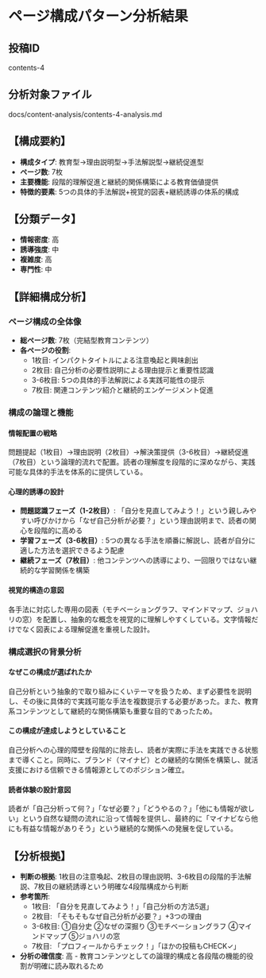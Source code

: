 # ページ構成パターン分析結果

## 投稿ID
contents-4

## 分析対象ファイル
docs/content-analysis/contents-4-analysis.md

## 【構成要約】
- **構成タイプ**: 教育型→理由説明型→手法解説型→継続促進型
- **ページ数**: 7枚
- **主要機能**: 段階的理解促進と継続的関係構築による教育価値提供
- **特徴的要素**: 5つの具体的手法解説+視覚的図表+継続誘導の体系的構成

## 【分類データ】
- **情報密度**: 高
- **誘導強度**: 中
- **複雑度**: 高
- **専門性**: 中

## 【詳細構成分析】

### ページ構成の全体像
- **総ページ数**: 7枚（完結型教育コンテンツ）
- **各ページの役割**:
  - 1枚目: インパクトタイトルによる注意喚起と興味創出
  - 2枚目: 自己分析の必要性説明による理由提示と重要性認識
  - 3-6枚目: 5つの具体的手法解説による実践可能性の提示
  - 7枚目: 関連コンテンツ紹介と継続的エンゲージメント促進

### 構成の論理と機能

#### 情報配置の戦略
問題提起（1枚目）→理由説明（2枚目）→解決策提供（3-6枚目）→継続促進（7枚目）という論理的流れで配置。読者の理解度を段階的に深めながら、実践可能な具体的手法を体系的に提供している。

#### 心理的誘導の設計
- **問題認識フェーズ（1-2枚目）**: 「自分を見直してみよう！」という親しみやすい呼びかけから「なぜ自己分析が必要？」という理由説明まで、読者の関心を段階的に高める
- **学習フェーズ（3-6枚目）**: 5つの異なる手法を順番に解説し、読者が自分に適した方法を選択できるよう配慮
- **継続フェーズ（7枚目）**: 他コンテンツへの誘導により、一回限りではない継続的な学習関係を構築

#### 視覚的構造の意図
各手法に対応した専用の図表（モチベーショングラフ、マインドマップ、ジョハリの窓）を配置し、抽象的な概念を視覚的に理解しやすくしている。文字情報だけでなく図表による理解促進を重視した設計。

### 構成選択の背景分析

#### なぜこの構成が選ばれたか
自己分析という抽象的で取り組みにくいテーマを扱うため、まず必要性を説明し、その後に具体的で実践可能な手法を複数提示する必要があった。また、教育系コンテンツとして継続的な関係構築も重要な目的であったため。

#### この構成が達成しようとしていること
自己分析への心理的障壁を段階的に除去し、読者が実際に手法を実践できる状態まで導くこと。同時に、ブランド（マイナビ）との継続的な関係を構築し、就活支援における信頼できる情報源としてのポジション確立。

#### 読者体験の設計意図
読者が「自己分析って何？」「なぜ必要？」「どうやるの？」「他にも情報が欲しい」という自然な疑問の流れに沿って情報を提供し、最終的に「マイナビなら他にも有益な情報がありそう」という継続的な関係への発展を促している。

## 【分析根拠】
- **判断の根拠**: 1枚目の注意喚起、2枚目の理由説明、3-6枚目の段階的手法解説、7枚目の継続誘導という明確な4段階構成から判断
- **参考箇所**: 
  - 1枚目: 「自分を見直してみよう！」「自己分析の方法5選」
  - 2枚目: 「そもそもなぜ自己分析が必要？」+3つの理由
  - 3-6枚目: ①自分史 ②なぜの深掘り ③モチベーショングラフ ④マインドマップ ⑤ジョハリの窓
  - 7枚目: 「プロフィールからチェック！」「ほかの投稿もCHECK✓」
- **分析の確信度**: 高 - 教育コンテンツとしての論理的構成と各段階の機能的役割が明確に読み取れるため